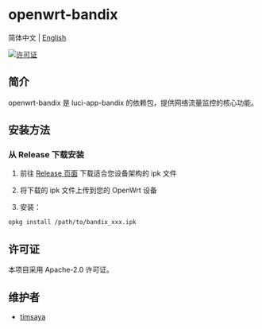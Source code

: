 # openwrt-bandix

简体中文 | [English](README.md)

[![许可证](https://img.shields.io/badge/许可证-Apache--2.0-blue.svg)](LICENSE)

## 简介

openwrt-bandix 是 luci-app-bandix 的依赖包，提供网络流量监控的核心功能。

## 安装方法

### 从 Release 下载安装

1. 前往 [Release 页面](https://github.com/timsaya/openwrt-bandix/releases) 下载适合您设备架构的 ipk 文件

2. 将下载的 ipk 文件上传到您的 OpenWrt 设备

3. 安装：

```bash
opkg install /path/to/bandix_xxx.ipk
```

## 许可证

本项目采用 Apache-2.0 许可证。

## 维护者

- [timsaya](https://github.com/timsaya) 